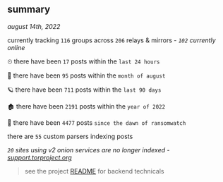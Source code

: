 
## summary
_august 14th, 2022_

currently tracking `116` groups across `206` relays & mirrors - _`102` currently online_

⏲ there have been `17` posts within the `last 24 hours`

🦈 there have been `95` posts within the `month of august`

🪐 there have been `711` posts within the `last 90 days`

🏚 there have been `2191` posts within the `year of 2022`

🦕 there have been `4477` posts `since the dawn of ransomwatch`

there are `55` custom parsers indexing posts

_`20` sites using v2 onion services are no longer indexed - [support.torproject.org](https://support.torproject.org/onionservices/v2-deprecation/)_

> see the project [README](https://github.com/joshhighet/ransomwatch#ransomwatch--) for backend technicals
